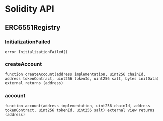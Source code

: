 # Solidity API

## ERC6551Registry

### InitializationFailed

```solidity
error InitializationFailed()
```

### createAccount

```solidity
function createAccount(address implementation, uint256 chainId, address tokenContract, uint256 tokenId, uint256 salt, bytes initData) external returns (address)
```

### account

```solidity
function account(address implementation, uint256 chainId, address tokenContract, uint256 tokenId, uint256 salt) external view returns (address)
```

